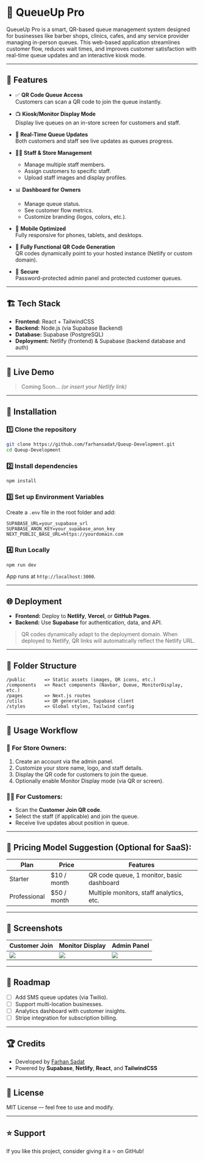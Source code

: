 
# 🚀 QueueUp Pro

QueueUp Pro is a smart, QR-based queue management system designed for businesses like barber shops, clinics, cafes, and any service provider managing in-person queues. This web-based application streamlines customer flow, reduces wait times, and improves customer satisfaction with real-time queue updates and an interactive kiosk mode.

---

## 🌟 Features

- ✅ **QR Code Queue Access**  
  Customers can scan a QR code to join the queue instantly.

- 📺 **Kiosk/Monitor Display Mode**  
  Display live queues on an in-store screen for customers and staff.

- 🔄 **Real-Time Queue Updates**  
  Both customers and staff see live updates as queues progress.

- 🧑‍💼 **Staff & Store Management**  
  - Manage multiple staff members.  
  - Assign customers to specific staff.  
  - Upload staff images and display profiles.

- 📊 **Dashboard for Owners**  
  - Manage queue status.  
  - See customer flow metrics.  
  - Customize branding (logos, colors, etc.).

- 📱 **Mobile Optimized**  
  Fully responsive for phones, tablets, and desktops.

- 🔗 **Fully Functional QR Code Generation**  
  QR codes dynamically point to your hosted instance (Netlify or custom domain).

- 🔐 **Secure**  
  Password-protected admin panel and protected customer queues.

---

## 🏗️ Tech Stack

- **Frontend:** React + TailwindCSS  
- **Backend:** Node.js (via Supabase Backend)  
- **Database:** Supabase (PostgreSQL)  
- **Deployment:** Netlify (frontend) & Supabase (backend database and auth)  

---

## 🚀 Live Demo

> Coming Soon… *(or insert your Netlify link)*

---

## 🔧 Installation

### 1️⃣ Clone the repository

```bash
git clone https://github.com/farhansadat/Queup-Development.git
cd Queup-Development
```

### 2️⃣ Install dependencies

```bash
npm install
```

### 3️⃣ Set up Environment Variables

Create a `.env` file in the root folder and add:

```env
SUPABASE_URL=your_supabase_url
SUPABASE_ANON_KEY=your_supabase_anon_key
NEXT_PUBLIC_BASE_URL=https://yourdomain.com
```

### 4️⃣ Run Locally

```bash
npm run dev
```

App runs at `http://localhost:3000`.

---

## 🌐 Deployment

- **Frontend:** Deploy to **Netlify**, **Vercel**, or **GitHub Pages**.  
- **Backend:** Use **Supabase** for authentication, data, and API.

> QR codes dynamically adapt to the deployment domain. When deployed to Netlify, QR links will automatically reflect the Netlify URL.

---

## 🔗 Folder Structure

```
/public       => Static assets (images, QR icons, etc.)
/components   => React components (Navbar, Queue, MonitorDisplay, etc.)
/pages        => Next.js routes
/utils        => QR generation, Supabase client
/styles       => Global styles, Tailwind config
```

---

## 📜 Usage Workflow

### 🧑 For Store Owners:
1. Create an account via the admin panel.
2. Customize your store name, logo, and staff details.
3. Display the QR code for customers to join the queue.
4. Optionally enable Monitor Display mode (via QR or screen).

### 🧍‍♂️ For Customers:
- Scan the **Customer Join QR code**.
- Select the staff (if applicable) and join the queue.
- Receive live updates about position in queue.

---

## 💸 Pricing Model Suggestion (Optional for SaaS):

| Plan        | Price         | Features                                   |
|--------------|---------------|--------------------------------------------|
| Starter      | $10 / month   | QR code queue, 1 monitor, basic dashboard |
| Professional | $50 / month   | Multiple monitors, staff analytics, etc.  |

---

## 📸 Screenshots

| Customer Join | Monitor Display | Admin Panel |
|----------------|-----------------|--------------|
| ![](./public/screenshots/customer.png) | ![](./public/screenshots/monitor.png) | ![](./public/screenshots/admin.png) |

---

## 🚧 Roadmap

- [ ] Add SMS queue updates (via Twilio).
- [ ] Support multi-location businesses.
- [ ] Analytics dashboard with customer insights.
- [ ] Stripe integration for subscription billing.

---

## 🏆 Credits

- Developed by [Farhan Sadat](https://github.com/farhansadat)  
- Powered by **Supabase**, **Netlify**, **React**, and **TailwindCSS**  

---

## 📜 License

MIT License — feel free to use and modify.

---

## ⭐️ Support

If you like this project, consider giving it a ⭐️ on GitHub!  
